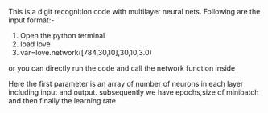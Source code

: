 This is a digit recognition code with multilayer neural nets.
Following are the input format:-
1. Open the python terminal
2. load love
3. var=love.network([784,30,10],30,10,3.0)

or you can directly run the code and call the network function inside

Here the first parameter is an array of number of neurons in each layer including input and output.
subsequently we have epochs,size of minibatch and then finally the learning rate